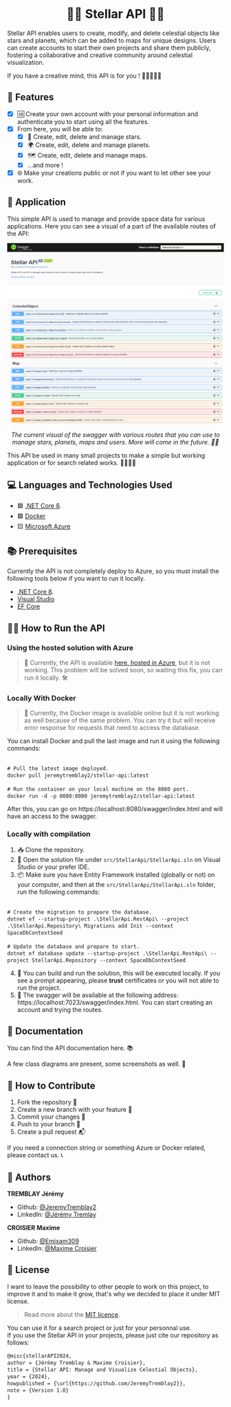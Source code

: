 <h1 align="center"> 🌌🚀 Stellar API 🌠🌟 </h1>

Stellar API enables users to create, modify, and delete celestial objects like stars and planets, which can be added to maps for unique designs. Users can create accounts to start their own projects and share them publicly, fostering a collaborative and creative community around celestial visualization.

If you have a creative mind, this API is for you ! 🎨👩‍🎨👨‍🎨

## 🚀 Features

- [x] 🆔 Create your own account with your personal information and authenticate you to start using all the features.  
- [x] From here, you will be able to: 
  - [x] 🌟 Create, edit, delete and manage stars.
  - [x] 🌍 Create, edit, delete and manage planets.
  - [x] 🗺️ Create, edit, delete and manage maps.
  - [x] ...and more !
- [x] 🌐 Make your creations public or not if you want to let other see your work.

## 📱 Application

This simple API is used to manage and provide space data for various applications. Here you can see a visual of a part of the available routes of the API: 

<p align="center">
    <img src="./doc/images/swagger_preview.png" width="800px"/>
</p>
<p align="center" text>
    <i>
        The current visual of the swagger with various routes that you can use to manage stars, planets, maps and users. More will come in the future. 🚀🌌
    </i>
</p>

This API be used in many small projects to make a simple but working application or for search related works. 🕵️‍♀️🕵️‍♂️

## 💻 Languages and Technologies Used

* 🟦 [.NET Core 8](https://dotnet.microsoft.com/en-us/download/dotnet/8.0).
* 🟩 [Docker](https://www.docker.com/)
* 🟨 [Microsoft Azure](https://azure.microsoft.com/)

## 📚 Prerequisites

Currently the API is not completely deploy to Azure, so you must install the following tools below if you want to run it locally.

* [.NET Core 8](https://dotnet.microsoft.com/en-us/download/dotnet/8.0).
* [Visual Studio](https://visualstudio.microsoft.com/)
* [EF Core](https://learn.microsoft.com/en-us/ef/core/)

## 🏃‍♂️ How to Run the API

### Using the hosted solution with Azure

> 🚧 Currently, the API is available [here, hosted in Azure](https://stellar-api-web.azurewebsites.net/swagger/index.html), but it is not working. This problem will be solved soon, so waiting this fix, you can run it locally. 🛠️

### Locally With Docker

> 🚧 Currently, the Docker image is available online but it is not working as well because of the same problem. You can try it but will receive error response for requests that need to access the database.  

You can install Docker and pull the last image and run it using the following commands:

```shell

# Pull the latest image deployed.
docker pull jeremytremblay2/stellar-api:latest

# Run the container on your local machine on the 8080 port.
docker run -d -p 8080:8080 jeremytremblay2/stellar-api:latest

```

After this, you can go on https://localhost:8080/swagger/index.html and will have an access to the swagger.

### Locally with compilation

1. 📥 Clone the repository.
2. 📁 Open the solution file under `src/StellarApi/StellarApi.sln` on Visual Studio or your prefer IDE.
3. 📦 Make sure you have Entity Framework installed (globally or not) on your computer, and then at the `src/StellarApi/StellarApi.sln` folder, run the following commands:

```shell

# Create the migration to prepare the database.
dotnet ef --startup-project .\StellarApi.RestApi\ --project .\StellarApi.Repository\ Migrations add Init --context SpaceDbContextSeed

# Update the database and prepare to start.
dotnet ef database update --startup-project .\StellarApi.RestApi\ --project StellarApi.Repository --context SpaceDbContextSeed

```
4. 🚀 You can build and run the solution, this will be executed locally. If you see a prompt appearing, please **trust** certificates or you will not able to run the project.
5. 🌟 The swagger will be available at the following address: https://localhost:7023/swagger/index.html. You can start creating an account and trying the routes.

## 📖 Documentation
You can find the API documentation here. 📚

A few class diagrams are present, some screenshots as well. 📸

## 🤝 How to Contribute

1. Fork the repository 🍴
2. Create a new branch with your feature 🌿
3. Commit your changes 💾
4. Push to your branch 🚀
5. Create a pull request 📬

If you need a connection string or something Azure or Docker related, please contact us. 📞

## 👥 Authors

**TREMBLAY Jérémy**

* Github: [@JeremyTremblay2](https://github.com/JeremyTremblay2)
* LinkedIn: [@Jérémy Tremlay](https://fr.linkedin.com/in/j%C3%A9r%C3%A9my-tremblay2)

**CROISIER Maxime**

* Github: [@Emixam309](https://github.com/Emixam309)
* LinkedIn: [@Maxime Croisier](https://www.linkedin.com/in/maxime-croisier-425131220/)

## 📝 License

I want to leave the possibility to other people to work on this project, to improve it and to make it grow, that's why we decided to place it under MIT license.

> Read more about the [MIT licence](https://opensource.org/licenses/MIT).

You can use it for a search project or just for your personnal use.  
If you use the Stellar API in your projects, please just cite our repository as follows:

```
@misc{stellarAPI2024,
author = {Jérémy Tremblay & Maxime Croisier},
title = {Stellar API: Manage and Visualize Celestial Objects},
year = {2024},
howpublished = {\url{https://github.com/JeremyTremblay2}},
note = {Version 1.0}
}
```